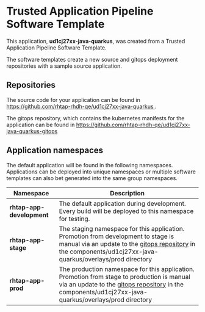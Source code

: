 # Trusted Application Pipeline Software Template

This application, **ud1cj27xx-java-quarkus**, was created from a Trusted Application Pipeline Software Template.

The software templates create a new source and gitops deployment repositories with a sample source application. 

## Repositories

The source code for your application can be found in [https://github.com/rhtap-rhdh-qe/ud1cj27xx-java-quarkus ](https://github.com/rhtap-rhdh-qe/ud1cj27xx-java-quarkus ).
 
The gitops repository, which contains the kubernetes manifests for the application can be found in 
[https://github.com/rhtap-rhdh-qe/ud1cj27xx-java-quarkus-gitops ](https://github.com/rhtap-rhdh-qe/ud1cj27xx-java-quarkus-gitops ) 

## Application namespaces 

The default application will be found in the following namespaces. Applications can be deployed into unique namespaces or multiple software templates can also bet generated into the same group namespaces.  

|  Namespace   |  Description   |  
| -------- | -------- |   
| **rhtap-app-development** | The default application during development. Every build will be deployed to this namespace for testing. | 
| **rhtap-app-stage** | The staging namespace for this application. Promotion from development to stage is manual via an update to the [gitops repository](https://github.com/rhtap-rhdh-qe/ud1cj27xx-java-quarkus-gitops ) in the components/ud1cj27xx-java-quarkus/overlays/prod directory |  
| **rhtap-app-prod** | The production namespace for this application. Promotion from stage to production is manual via an update to the [gitops repository](https://github.com/rhtap-rhdh-qe/ud1cj27xx-java-quarkus-gitops ) in the components/ud1cj27xx-java-quarkus/overlays/prod directory | 
